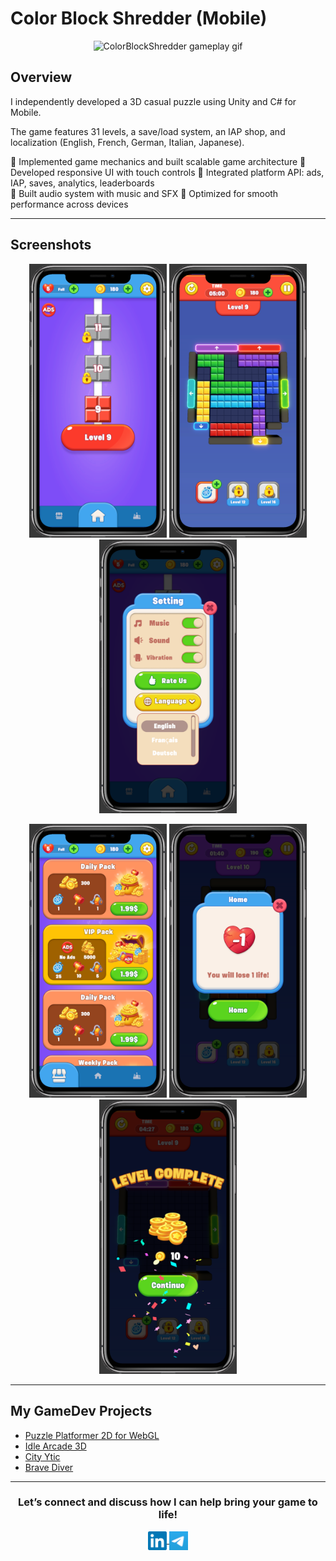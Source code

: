 # Color Block Shredder (Mobile) 

<p align="center">
  <img width="400" src="/images/color-block-shredder/ColorBlockShredder.gif" alt="ColorBlockShredder gameplay gif" />
</p>

## Overview

I independently developed a 3D casual puzzle using Unity and C# for Mobile.

The game features 31 levels, a save/load system, an IAP shop, and localization (English, French, German, Italian, Japanese).  

🔹 Implemented game mechanics and built scalable game architecture
🔹 Developed responsive UI with touch controls
🔹 Integrated platform API: ads, IAP, saves, analytics, leaderboards  
🔹 Built audio system with music and SFX
🔹 Optimized for smooth performance across devices

---

## Screenshots

<p align="center">
  <img src="/images/color-block-shredder/iphone01.png" width="220" alt="Level screen" />
  <img src="/images/color-block-shredder/iphone02.png" width="220" alt="Gameplay screen" />
  <img src="/images/color-block-shredder/iphone03.png" width="220" alt="Settings screen" />
</p>
<p align="center">
  <img src="/images/color-block-shredder/iphone04.png" width="220" alt="IAP shop screen" />
  <img src="/images/color-block-shredder/iphone05.png" width="220" alt="Lose screen" />
  <img src="/images/color-block-shredder/iphone06.png" width="220" alt="Win screen" />
</p>

---

## My GameDev Projects

- [Puzzle Platformer 2D for WebGL](https://github.com/AlesandroDenisov/AlesandroDenisov/blob/master/puzzle-platformer-2d.md)
- [Idle Arcade 3D](https://github.com/AlesandroDenisov/IdlePrototype)  
- [City Ytic](https://)  
- [Brave Diver](https://)  

---

<div align="center">
<h3>Let’s connect and discuss how I can help bring your game to life!</h3>
</div>

<p align="center">
  <a href="https://linkedin.com/in/alexander-denisov-gamedev" target="blank">
    <img align="center" width="30px" alt="Alex's LinkedIn" src="/images/linkedin-icon.svg?raw=true"/>
  </a>
  <a href="https://t.me/alesandro_d" target="blank">
    <img align="center" width="30px" alt="Alex's Telegram" src="/images/telegram-icon.png"/>
  </a>
</p>
